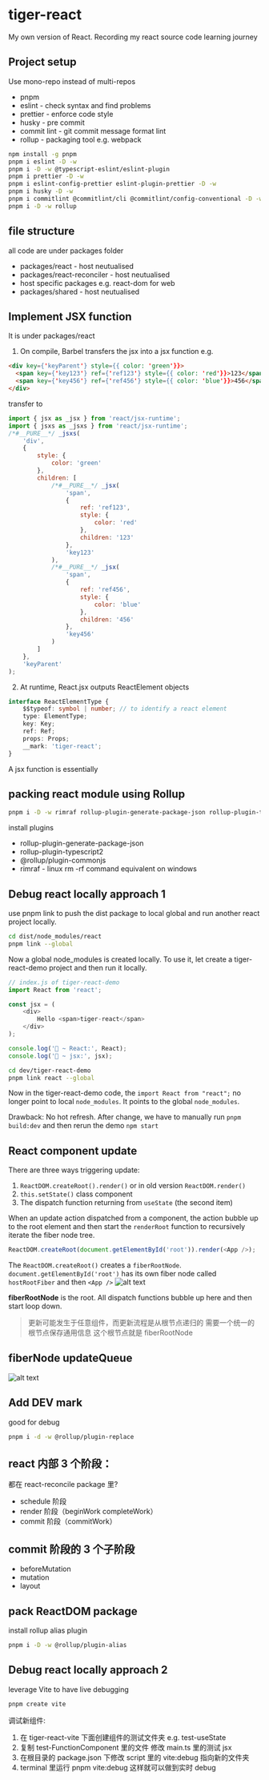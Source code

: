 # tiger-react

My own version of React. Recording my react source code learning journey

## Project setup

Use mono-repo instead of multi-repos

- pnpm
- eslint - check syntax and find problems
- prettier - enforce code style
- husky - pre commit
- commit lint - git commit message format lint
- rollup - packaging tool e.g. webpack

```bash
npm install -g pnpm
pnpm i eslint -D -w
pnpm i -D -w @typescript-eslint/eslint-plugin
pnpm i prettier -D -w
pnpm i eslint-config-prettier eslint-plugin-prettier -D -w
pnpm i husky -D -w
pnpm i commitlint @commitlint/cli @commitlint/config-conventional -D -w
pnpm i -D -w rollup
```

## file structure

all code are under packages folder

- packages/react - host neutualised
- packages/react-reconciler - host neutualised
- host specific packages e.g. react-dom for web
- packages/shared - host neutualised

## Implement JSX function

It is under packages/react

1. On compile, Barbel transfers the jsx into a jsx function e.g.

```html
<div key={'keyParent'} style={{ color: 'green'}}>
  <span key={'key123'} ref={'ref123'} style={{ color: 'red'}}>123</span>
  <span key={'key456'} ref={'ref456'} style={{ color: 'blue'}}>456</span>
</div>
```

transfer to

```javascript
import { jsx as _jsx } from 'react/jsx-runtime';
import { jsxs as _jsxs } from 'react/jsx-runtime';
/*#__PURE__*/ _jsxs(
	'div',
	{
		style: {
			color: 'green'
		},
		children: [
			/*#__PURE__*/ _jsx(
				'span',
				{
					ref: 'ref123',
					style: {
						color: 'red'
					},
					children: '123'
				},
				'key123'
			),
			/*#__PURE__*/ _jsx(
				'span',
				{
					ref: 'ref456',
					style: {
						color: 'blue'
					},
					children: '456'
				},
				'key456'
			)
		]
	},
	'keyParent'
);
```

2. At runtime, React.jsx outputs ReactElement objects

```typescript
interface ReactElementType {
	$$typeof: symbol | number; // to identify a react element
	type: ElementType;
	key: Key;
	ref: Ref;
	props: Props;
	__mark: 'tiger-react';
}
```

A jsx function is essentially

## packing react module using Rollup

```bash
pnpm i -D -w rimraf rollup-plugin-generate-package-json rollup-plugin-typescript2 @rollup/plugin-commonjs

```

install plugins

- rollup-plugin-generate-package-json
- rollup-plugin-typescript2
- @rollup/plugin-commonjs
- rimraf - linux rm -rf command equivalent on windows

## Debug react locally approach 1

use pnpm link to push the dist package to local global and run another react project locally.

```bash
cd dist/node_modules/react
pnpm link --global
```

Now a global node_modules is created locally. To use it, let create a tiger-react-demo project and then run it locally.

```javascript
// index.js of tiger-react-demo
import React from 'react';

const jsx = (
	<div>
		Hello <span>tiger-react</span>
	</div>
);

console.log('🐯 ~ React:', React);
console.log('🐯 ~ jsx:', jsx);
```

```bash
cd dev/tiger-react-demo
pnpm link react --global
```

Now in the tiger-react-demo code, the `import React from "react";` no longer point to local `node_modules`. It points to the global `node_modules`.

Drawback: No hot refresh. After change, we have to manually run `pnpm build:dev` and then rerun the demo `npm start`

## React component update

There are three ways triggering update:

1. `ReactDOM.createRoot().render()` or in old version `ReactDOM.render()`
2. `this.setState()` class component
3. The dispatch function returning from `useState` (the second item)

When an update action dispatched from a component, the action bubble up to the root element and then start the `renderRoot` function to recursively iterate the fiber node tree.

```javascript
ReactDOM.createRoot(document.getElementById('root')).render(<App />);
```

The `ReactDOM.createRoot()` creates a `fiberRootNode`. `document.getElementById('root')` has its own fiber node called `hostRootFiber` and then `<App />`
![alt text](./README-resources/fiberRootNode.png 'fiber root node')

**fiberRootNode** is the root. All dispatch functions bubble up here and then start loop down.

> 更新可能发生于任意组件，而更新流程是从根节点递归的
> 需要一个统一的根节点保存通用信息 这个根节点就是 fiberRootNode

## fiberNode updateQueue

![alt text](./README-resources/react-updateQueue.png 'react updateQueue')

## Add **DEV** mark

good for debug

```bash
pnpm i -d -w @rollup/plugin-replace
```

## react 内部 3 个阶段：

都在 react-reconcile package 里?

- schedule 阶段
- render 阶段（beginWork completeWork）
- commit 阶段（commitWork）

## commit 阶段的 3 个子阶段

- beforeMutation
- mutation
- layout

## pack ReactDOM package

install rollup alias plugin

```bash
pnpm i -D -w @rollup/plugin-alias
```

## Debug react locally approach 2

leverage Vite to have live debugging

```bash
pnpm create vite
```

调试新组件:

1. 在 tiger-react-vite 下面创建组件的测试文件夹 e.g. test-useState
2. 复制 test-FunctionComponent 里的文件 修改 main.ts 里的测试 jsx
3. 在根目录的 package.json 下修改 script 里的 vite:debug 指向新的文件夹
4. terminal 里运行 pnpm vite:debug
   这样就可以做到实时 debug
